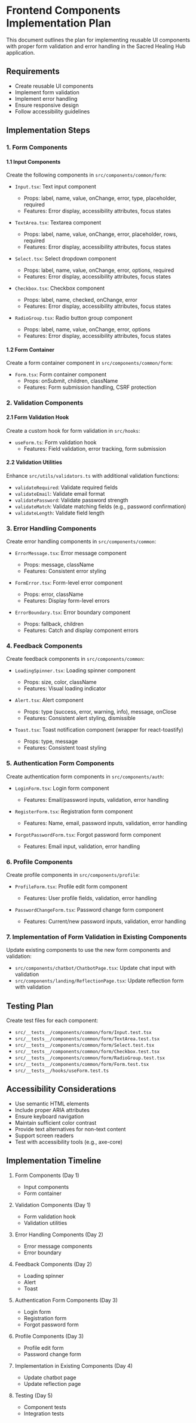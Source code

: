 # Frontend Components Implementation Plan

This document outlines the plan for implementing reusable UI components with proper form validation and error handling in the Sacred Healing Hub application.

## Requirements

- Create reusable UI components
- Implement form validation
- Implement error handling
- Ensure responsive design
- Follow accessibility guidelines

## Implementation Steps

### 1. Form Components

#### 1.1 Input Components

Create the following components in `src/components/common/form`:

- `Input.tsx`: Text input component
  - Props: label, name, value, onChange, error, type, placeholder, required
  - Features: Error display, accessibility attributes, focus states

- `TextArea.tsx`: Textarea component
  - Props: label, name, value, onChange, error, placeholder, rows, required
  - Features: Error display, accessibility attributes, focus states

- `Select.tsx`: Select dropdown component
  - Props: label, name, value, onChange, error, options, required
  - Features: Error display, accessibility attributes, focus states

- `Checkbox.tsx`: Checkbox component
  - Props: label, name, checked, onChange, error
  - Features: Error display, accessibility attributes, focus states

- `RadioGroup.tsx`: Radio button group component
  - Props: label, name, value, onChange, error, options
  - Features: Error display, accessibility attributes, focus states

#### 1.2 Form Container

Create a form container component in `src/components/common/form`:

- `Form.tsx`: Form container component
  - Props: onSubmit, children, className
  - Features: Form submission handling, CSRF protection

### 2. Validation Components

#### 2.1 Form Validation Hook

Create a custom hook for form validation in `src/hooks`:

- `useForm.ts`: Form validation hook
  - Features: Field validation, error tracking, form submission

#### 2.2 Validation Utilities

Enhance `src/utils/validators.ts` with additional validation functions:

- `validateRequired`: Validate required fields
- `validateEmail`: Validate email format
- `validatePassword`: Validate password strength
- `validateMatch`: Validate matching fields (e.g., password confirmation)
- `validateLength`: Validate field length

### 3. Error Handling Components

Create error handling components in `src/components/common`:

- `ErrorMessage.tsx`: Error message component
  - Props: message, className
  - Features: Consistent error styling

- `FormError.tsx`: Form-level error component
  - Props: error, className
  - Features: Display form-level errors

- `ErrorBoundary.tsx`: Error boundary component
  - Props: fallback, children
  - Features: Catch and display component errors

### 4. Feedback Components

Create feedback components in `src/components/common`:

- `LoadingSpinner.tsx`: Loading spinner component
  - Props: size, color, className
  - Features: Visual loading indicator

- `Alert.tsx`: Alert component
  - Props: type (success, error, warning, info), message, onClose
  - Features: Consistent alert styling, dismissible

- `Toast.tsx`: Toast notification component (wrapper for react-toastify)
  - Props: type, message
  - Features: Consistent toast styling

### 5. Authentication Form Components

Create authentication form components in `src/components/auth`:

- `LoginForm.tsx`: Login form component
  - Features: Email/password inputs, validation, error handling

- `RegisterForm.tsx`: Registration form component
  - Features: Name, email, password inputs, validation, error handling

- `ForgotPasswordForm.tsx`: Forgot password form component
  - Features: Email input, validation, error handling

### 6. Profile Components

Create profile components in `src/components/profile`:

- `ProfileForm.tsx`: Profile edit form component
  - Features: User profile fields, validation, error handling

- `PasswordChangeForm.tsx`: Password change form component
  - Features: Current/new password inputs, validation, error handling

### 7. Implementation of Form Validation in Existing Components

Update existing components to use the new form components and validation:

- `src/components/chatbot/ChatbotPage.tsx`: Update chat input with validation
- `src/components/landing/ReflectionPage.tsx`: Update reflection form with validation

## Testing Plan

Create test files for each component:

- `src/__tests__/components/common/form/Input.test.tsx`
- `src/__tests__/components/common/form/TextArea.test.tsx`
- `src/__tests__/components/common/form/Select.test.tsx`
- `src/__tests__/components/common/form/Checkbox.test.tsx`
- `src/__tests__/components/common/form/RadioGroup.test.tsx`
- `src/__tests__/components/common/form/Form.test.tsx`
- `src/__tests__/hooks/useForm.test.ts`

## Accessibility Considerations

- Use semantic HTML elements
- Include proper ARIA attributes
- Ensure keyboard navigation
- Maintain sufficient color contrast
- Provide text alternatives for non-text content
- Support screen readers
- Test with accessibility tools (e.g., axe-core)

## Implementation Timeline

1. Form Components (Day 1)
   - Input components
   - Form container

2. Validation Components (Day 1)
   - Form validation hook
   - Validation utilities

3. Error Handling Components (Day 2)
   - Error message components
   - Error boundary

4. Feedback Components (Day 2)
   - Loading spinner
   - Alert
   - Toast

5. Authentication Form Components (Day 3)
   - Login form
   - Registration form
   - Forgot password form

6. Profile Components (Day 3)
   - Profile edit form
   - Password change form

7. Implementation in Existing Components (Day 4)
   - Update chatbot page
   - Update reflection page

8. Testing (Day 5)
   - Component tests
   - Integration tests
